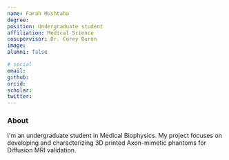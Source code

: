 ```yaml
---
name: Farah Mushtaha
degree:
position: Undergraduate student
affiliation: Medical Science
cosupervisor: Dr. Corey Baron
image:
alumni: false

# social
email:
github:
orcid:
scholar:
twitter:
---
```

### About

I'm an undergraduate student in Medical Biophysics. My project focuses on developing and characterizing 3D printed Axon-mimetic phantoms for Diffusion MRI validation.